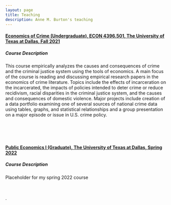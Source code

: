 ```yaml
---
layout: page
title: Teaching
description: Anne M. Burton's teaching
---
```


#### [Economics of Crime (Undergraduate), ECON 4396.501, The University of Texas at Dallas, Fall 2021](https://annemburton.com/pages/teaching/econ_of_crime_2021f.html)

##### Course Description

This course empirically analyzes the causes and consequences of crime and the criminal justice system using the tools of economics. A main focus of the course is reading and discussing empirical research papers in the economics of crime literature. Topics include the effects of incarceration on the incarcerated, the impacts of policies intended to deter crime or reduce recidivism, racial disparities in the criminal justice system, and the causes and consequences of domestic violence. Major projects include creation of a data portfolio examining one of several sources of national crime data using tables, graphs, and statistical relationships and a group presentation on a major episode or issue in U.S. crime policy.

<br/>
<br/>
<br/>


#### [Public Economics I (Graduate), The University of Texas at Dallas, Spring 2022](https://annemburton.com/pages/teaching/grad_public_i_2022s.html)

##### Course Description

Placeholder for my spring 2022 course
<br/>
<br/>
<br/>


<!-- #### <u>Placeholder</u>
*Placeholder for working papers someday...* -->

<!--[click here for the most recent version of the paper]({{ BASE_PATH}}/pages/working_papers/sample-working-paper.pdf)-->


<!-- Note: this is how to write a comment in HTML. Everything in here won't show up on your webpage.-->

<!--
To increase the size of the title, use fewer # in front of the paper title.
To decrease the size of the title, use more #. 
To remove the italics, remove the * before and after the description
To remove the underline from the title, remove the <u> tags (<u> and </u>)
-->.